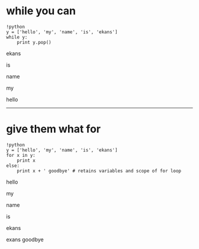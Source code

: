 # while you can
	!python
	y = ['hello', 'my', 'name', 'is', 'ekans']
	while y:
		print y.pop()

ekans

is

name

my

hello

---

# give them what for
	!python
	y = ['hello', 'my', 'name', 'is', 'ekans']
	for x in y:
		print x
	else:
		print x + ' goodbye' # retains variables and scope of for loop
hello

my

name

is

ekans

exans goodbye
